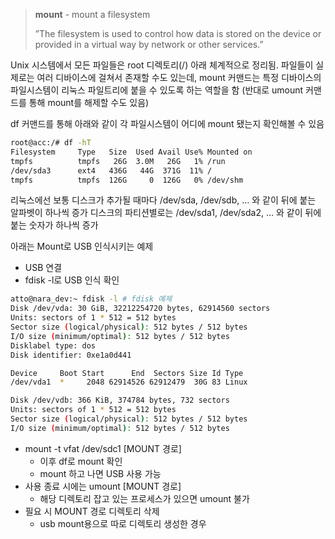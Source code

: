 > **mount** - mount a filesystem
> 
> ”The filesystem is used to control how data is stored on the device or provided in a virtual way by network or other services.”

Unix 시스템에서 모든 파일들은 root 디렉토리(/) 아래 체계적으로 정리됨.
파일들이 실제로는 여러 디바이스에 걸쳐서 존재할 수도 있는데, mount 커맨드는 특정 디바이스의 파일시스템이 리눅스 파일트리에 붙을 수 있도록 하는 역할을 함 (반대로 umount 커맨드를 통해 mount를 해제할 수도 있음)

df 커맨드를 통해 아래와 같이 각 파일시스템이 어디에 mount 됐는지 확인해볼 수 있음
```bash
root@acc:/# df -hT
Filesystem     Type   Size  Used Avail Use% Mounted on
tmpfs          tmpfs   26G  3.0M   26G   1% /run
/dev/sda3      ext4   436G   44G  371G  11% /
tmpfs          tmpfs  126G     0  126G   0% /dev/shm
```

리눅스에선 보통 디스크가 추가될 때마다 /dev/sda, /dev/sdb, … 와 같이 뒤에 붙는 알파벳이 하나씩 증가
디스크의 파티션별로는 /dev/sda1, /dev/sda2, … 와 같이 뒤에 붙는 숫자가 하나씩 증가

아래는 Mount로 USB 인식시키는 예제 
- USB 연결
- fdisk -l로 USB 인식 확인
```bash
atto@nara_dev:~ fdisk -l # fdisk 예제
Disk /dev/vda: 30 GiB, 32212254720 bytes, 62914560 sectors
Units: sectors of 1 * 512 = 512 bytes
Sector size (logical/physical): 512 bytes / 512 bytes
I/O size (minimum/optimal): 512 bytes / 512 bytes
Disklabel type: dos
Disk identifier: 0xe1a0d441

Device     Boot Start      End  Sectors Size Id Type
/dev/vda1  *     2048 62914526 62912479  30G 83 Linux

Disk /dev/vdb: 366 KiB, 374784 bytes, 732 sectors
Units: sectors of 1 * 512 = 512 bytes
Sector size (logical/physical): 512 bytes / 512 bytes
I/O size (minimum/optimal): 512 bytes / 512 bytes
```
- mount -t vfat /dev/sdc1 [MOUNT 경로]
    - 이후 df로 mount 확인
    - mount 하고 나면 USB 사용 가능
- 사용 종료 시에는 umount [MOUNT 경로]
    - 해당 디렉토리 잡고 있는 프로세스가 있으면 umount 불가
- 필요 시 MOUNT 경로 디렉토리 삭제
    - usb mount용으로 따로 디렉토리 생성한 경우
